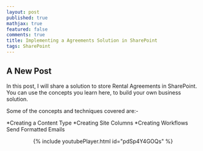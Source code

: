 ```yaml
---
layout: post
published: true
mathjax: true
featured: false
comments: true
title: Implementing a Agreements Solution in SharePoint
tags: SharePoint
---
```

## A New Post

In this post, I will share a solution to store Rental Agreements in SharePoint. You can use the concepts you learn here, to build your own business solution.

Some of the concepts and techniques covered are:-

*Creating a Content Type
*Creating Site Columns
*Creating Workflows
   Send Formatted Emails
<div style="max-width:420px; text-align:center;margin:0 auto;">
{% include youtubePlayer.html id="pdSp4Y4GOQs" %}
</div>
